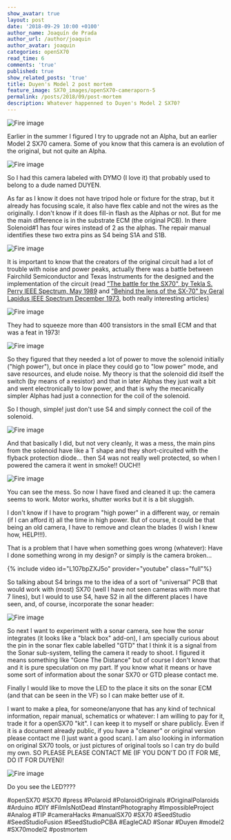 ```yaml
---
show_avatar: true
layout: post
date: '2018-09-29 10:00 +0100'
author_name: Joaquín de Prada
author_url: /author/joaquin
author_avatar: joaquin
categories: openSX70
read_time: 6
comments: 'true'
published: true
show_related_posts: 'true'
title: Duyen's Model 2 post mortem
feature_image: SX70_images/openSX70-cameraporn-5
permalink: /posts/2018/09/post-mortem
description: Whatever happenned to Duyen's Model 2 SX70?
---
```


![Fire image]({{site.url}}/{{site.baseurl}}img/2018/09/20180929-Duyen-04.jpg)

Earlier in the summer I figured I try to upgrade not an Alpha, but an earlier Model 2 SX70 camera. Some of you know that this camera is an evolution of the original, but not quite an Alpha.


![Fire image]({{site.url}}/{{site.baseurl}}img/2018/09/20180929-Duyen-03.jpg)


So I had this camera labeled with DYMO (I love it) that probably used to belong to a dude named DUYEN.

As far as I know it does not have tripod hole or fixture for the strap, but it already has focusing scale, it also have flex cable and not the wires as the originally. I don't know if it does fill-in flash as the Alphas or not. But for me the main difference is in the substrate ECM (the original PCB). In there Solenoid#1 has four wires instead of 2 as the alphas. The repair manual identifies these two extra pins as S4 being S1A and S1B. 

![Fire image]({{site.url}}/{{site.baseurl}}img/2018/09/20180929-Duyen-02.jpg)

It is important to know that the creators of the original circuit had a lot of trouble with noise and power peaks, actually there was a battle between Fairchild Semiconductor and Texas Instruments for the designed and the implementation of the circuit (read ["The battle for the SX70", by Tekla S. Perry IEEE Spectrum, May 1989](https://ieeexplore.ieee.org/document/30763) and ["Behind the lens of the SX-70" by Geral Lapidus IEEE Spectrum December 1973](https://dl.acm.org/citation.cfm?id=2241330&picked=prox&preflayout=flat), both really interesting articles)

![Fire image]({{site.url}}/{{site.baseurl}}img/2018/09/20180929-Duyen-07.JPG)

They had to squeeze more than 400 transistors in the small ECM and that was a feat in 1973!

![Fire image]({{site.url}}/{{site.baseurl}}img/2018/09/20180929-Duyen-06.jpg)

So they figured that they needed a lot of power to move the solenoid initially ("high power"), but once in place they could go to "low power" mode, and save resources, and elude noise. 
My theory is that the solenoid did itself the switch (by means of a resistor) and that in later Alphas they just wait a bit and went electronically to low power, and that is why the mecanically simpler Alphas had just a connection for the coil of the solenoid.

So I though, simple! just don't use S4 and simply connect the coil of the solenoid. 

![Fire image]({{site.url}}/{{site.baseurl}}img/2018/09/20180929-Duyen-01.jpg)

And that basically I did, but not very cleanly, it was a mess, the main pins from the solenoid have like a T shape and they short-circuited with the flyback protection diode... then S4 was not really well protected, so when I powered the camera it went in smoke!! OUCH!!

![Fire image]({{site.url}}/{{site.baseurl}}img/2018/09/20180929-Duyen-05.jpg)

You can see the mess. So now I have fixed and cleaned it up: the camera seems to work. Motor works, shutter works but it is a bit sluggish.

I don't know if I have to program "high power" in a different way, or remain (if I can afford it) all the time in high power. But of course, it could be that being an old camera, I have to remove and clean the blades (I wish I knew how, HELP!!!).

That is a problem that I have when something goes wrong (whatever): Have I done something wrong in my design? or simply is the camera broken...


{% include video id="L107bpZXJ5o" provider="youtube" class="full"%}


So talking about S4 brings me to the idea of a sort of "universal" PCB that would work with (most) SX70 (well I have not seen cameras with more that 7 lines), but I would to use S4, have S2 in all the different places I have seen, and, of course, incorporate the sonar header:

![Fire image]({{site.url}}/{{site.baseurl}}img/2018/09/20180929-Duyen-08.jpg)

So next I want to experiment with a sonar camera, see how the sonar integrates (it looks like a "black box" add-on), I am specially curious about the pin in the sonar flex cable labelled "GTD" that I think it is a signal from the Sonar sub-system, telling the camera it ready to shoot. I figured it means something like "Gone The Distance" but of course I don't know that and it is pure speculation on my part. If you know what it means or have some sort of information about the sonar SX70 or GTD please contact me.

Finally I would like to move the LED to the place it sits on the sonar ECM (and that can be seen in the VF) so I can make better use of it.

I want to make a plea, for someone/anyone that has any kind of technical information, repair manual, schematics or whatever: I am willing to pay for it, trade it for a openSX70 "kit". I can keep it to myself or share publicly. Even if it is a document already public, if you have a "cleaner" or original version please contact me (I just want a good scan). I am also looking in information on original SX70 tools, or just pictures of original tools so I can try do build my own. SO PLEASE PLEASE CONTACT ME (IF YOU DON'T DO IT FOR ME, DO IT FOR DUYEN)!

![Fire image]({{site.url}}/{{site.baseurl}}img/2018/09/20180929-Duyen-09.JPG) 

Do you see the LED????

#openSX70 #SX70 #press #Polaroid #PolaroidOriginals #OriginalPolaroids #Arduino #DIY #FilmIsNotDead #InstantPhotography #ImpossibleProject #Analog #TIP #cameraHacks #manualSX70 #SX70 #SeedStudio #SeedStudioFusion #SeedStudioPCBA #EagleCAD #Sonar #Duyen #model2 #SX70model2 #postmortem

